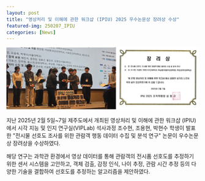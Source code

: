 ```yaml
---
layout: post
title: "영상처리 및 이해에 관한 워크샵 (IPIU) 2025 우수논문상 장려상 수상"
featured-img: 250207_IPIU
categories: [News]
---
```


![250207_IPIU](/assets/img/posts/250207_IPIU.jpg)

지난 2025년 2월 5일~7일 제주도에서 개최된 영상처리 및 이해에 관한 워크샵 (IPIU) 에서 시각 지능 및 인지 연구실(VIPLab) 석사과정 조수현, 조용현, 박현수 학생이 발표한 "전시물 선호도 조사를 위한 관람객 행동 데이터 수집 및 분석 연구" 논문이 우수논문상 장려상을 수상하였다.

해당 연구는 과학관 환경에서 영상 데이터를 통해 관람객의 전시품 선호도를 추정하기 위한 센서 시스템을 고안하고, 객체 검출, 감정 인식, 나이 추정, 관람 시간 추정 등의 다양한 기술을 결합하여 선호도를 추정하는 알고리즘을 제안하였다.
